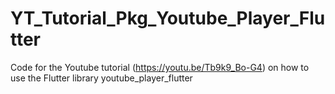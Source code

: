 # YT_Tutorial_Pkg_Youtube_Player_Flutter
Code for the Youtube tutorial (https://youtu.be/Tb9k9_Bo-G4) on how to use the Flutter library youtube_player_flutter
